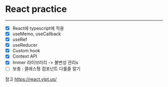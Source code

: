 # React practice

---

- [x] React에 typescript에 적용
- [x] useMemo, useCallback
- [x] useRef
- [x] useReducer
- [x] Custom hook
- [x] Context API
- [x] Immer 라이브러리 -> 불변성 관리s
- [ ] 보충 : 클래스형 컴포넌트 다룰줄 알기

참고
https://react.vlpt.us/

